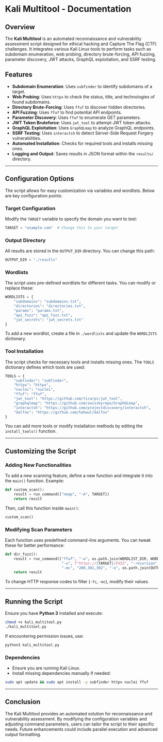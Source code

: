 # Kali Multitool - Documentation

## Overview
The **Kali Multitool** is an automated reconnaissance and vulnerability assessment script designed for ethical hacking and Capture The Flag (CTF) challenges. It integrates various Kali Linux tools to perform tasks such as subdomain enumeration, web probing, directory brute-forcing, API fuzzing, parameter discovery, JWT attacks, GraphQL exploitation, and SSRF testing.

## Features
- **Subdomain Enumeration**: Uses `subfinder` to identify subdomains of a target.
- **Web Probing**: Uses `httpx` to check the status, title, and technologies of found subdomains.
- **Directory Brute-Forcing**: Uses `ffuf` to discover hidden directories.
- **API Fuzzing**: Uses `ffuf` to find potential API endpoints.
- **Parameter Discovery**: Uses `ffuf` to enumerate GET parameters.
- **JWT Token Bruteforce**: Uses `jwt_tool` to attempt JWT token attacks.
- **GraphQL Exploitation**: Uses `GraphQLmap` to analyze GraphQL endpoints.
- **SSRF Testing**: Uses `interactsh` to detect Server-Side Request Forgery vulnerabilities.
- **Automated Installation**: Checks for required tools and installs missing ones.
- **Logging and Output**: Saves results in JSON format within the `results/` directory.

---

## Configuration Options
The script allows for easy customization via variables and wordlists. Below are key configuration points:

### Target Configuration
Modify the `TARGET` variable to specify the domain you want to test:
```python
TARGET = "example.com"  # Change this to your target
```

### Output Directory
All results are stored in the `OUTPUT_DIR` directory. You can change this path:
```python
OUTPUT_DIR = "./results"
```

### Wordlists
The script uses pre-defined wordlists for different tasks. You can modify or replace these:
```python
WORDLISTS = {
    "subdomains": "subdomains.txt",
    "directories": "directories.txt",
    "params": "params.txt",
    "api_fuzz": "api_fuzz.txt",
    "jwt_secrets": "jwt_secrets.txt"
}
```
To add a new wordlist, create a file in `./wordlists` and update the `WORDLISTS` dictionary.

### Tool Installation
The script checks for necessary tools and installs missing ones. The `TOOLS` dictionary defines which tools are used:
```python
TOOLS = {
    "subfinder": "subfinder",
    "httpx": "httpx",
    "nuclei": "nuclei",
    "ffuf": "ffuf",
    "jwt_tool": "https://github.com/ticarpi/jwt_tool",
    "graphqlmap": "https://github.com/swisskyrepo/GraphQLmap",
    "interactsh": "https://github.com/projectdiscovery/interactsh",
    "dalfox": "https://github.com/hahwul/dalfox"
}
```
You can add more tools or modify installation methods by editing the `install_tools()` function.

---

## Customizing the Script

### Adding New Functionalities
To add a new scanning feature, define a new function and integrate it into the `main()` function. Example:
```python
def custom_scan():
    result = run_command(["nmap", "-A", TARGET])
    return result
```
Then, call this function inside `main()`:
```python
custom_scan()
```

### Modifying Scan Parameters
Each function uses predefined command-line arguments. You can tweak these for better performance:
```python
def dir_fuzz():
    result = run_command(["ffuf", "-w", os.path.join(WORDLIST_DIR, WORDLISTS["directories"]),
                          "-u", f"https://{TARGET}/FUZZ", "-recursion", "-fc", "403,404",
                          "-mc", "200,301,302", "-o", os.path.join(OUTPUT_DIR, "dirs.json")])
    return result
```
To change HTTP response codes to filter (`-fc`, `-mc`), modify their values.

---

## Running the Script
Ensure you have **Python 3** installed and execute:
```sh
chmod +x kali_multitool.py
./kali_multitool.py
```
If encountering permission issues, use:
```sh
python3 kali_multitool.py
```

### Dependencies
- Ensure you are running Kali Linux.
- Install missing dependencies manually if needed:
```sh
sudo apt update && sudo apt install -y subfinder httpx nuclei ffuf
```

---

## Conclusion
The Kali Multitool provides an automated solution for reconnaissance and vulnerability assessment. By modifying the configuration variables and adjusting command parameters, users can tailor the script to their specific needs. Future enhancements could include parallel execution and advanced output formatting.

